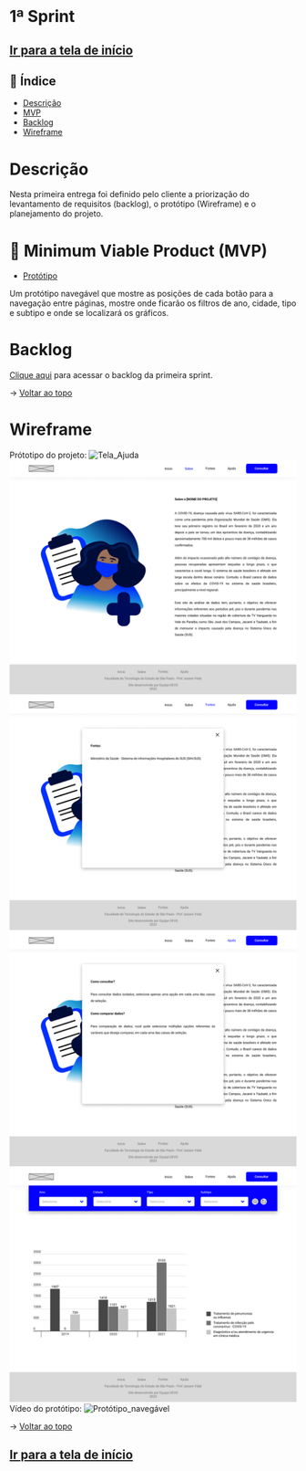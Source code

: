<br id="topo">

# 1ª Sprint

## [Ir para a tela de início](./../../../README.md)

## :mag_right: Índice

* [Descrição](#descrição)
* [MVP](#MVP)
* [Backlog](#backlog)
* [Wireframe](#wireframe)

# Descrição
Nesta primeira entrega foi definido pelo cliente a priorização do levantamento de requisitos (backlog), o protótipo (Wireframe) e o planejamento do projeto.

<span id="MVP"></span>
# :triangular_flag_on_post: Minimum Viable Product (MVP)

* [Protótipo](#wireframe)

Um protótipo navegável que mostre as posições de cada botão para a navegação entre páginas, mostre onde ficarão os filtros de ano, cidade, tipo e subtipo e onde se localizará os gráficos.

# Backlog

[Clique aqui](./Backlog_sprint1.md) para acessar o backlog da primeira sprint.

→ [Voltar ao topo](#topo)

# Wireframe

Prótotipo do projeto:
![Tela_Ajuda](./../../prototipo/TelaIn%C3%ADcio.png)
![Tela_Sobre](./../../prototipo/TelaSobre.png)
![Tela_Fontes](./../../prototipo/TelaFontes.png)
![Tela_Ajuda](./../../prototipo/TelaAjuda.png)
![Tela_Consulta](./../../prototipo/TelaConsulta.png)
Vídeo do protótipo:
![Protótipo_navegável](./../../prototipo/Prot%C3%B3tipo.gif)

→ [Voltar ao topo](#topo)

## [Ir para a tela de início](./../../../README.md)
